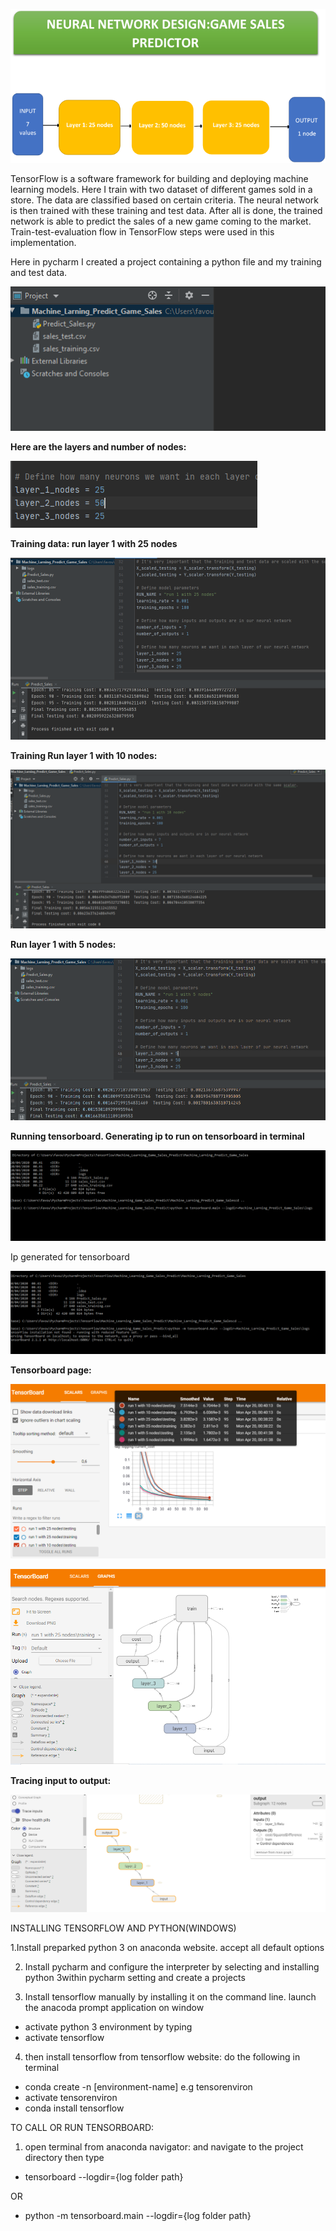 ![](images/1.png)

TensorFlow is a software framework for building and deploying machine learning models. Here I train with two dataset of different games sold in a store. The data are classified based on certain criteria. The neural network is then trained with these training and test data. After all is done, the trained network is able to predict the sales of a new game coming to the market. Train-test-evaluation flow in TensorFlow steps were used in this implementation.

Here in pycharm I created a project containing a python file and my training and test data.

![](images/2.png)

**Here are the layers and number of nodes:**

![](images/3.png)

**Training data: run layer 1 with 25 nodes**

![](images/4.png)

**Training Run layer 1 with 10 nodes:**

![](images/5.png)

**Run layer 1 with 5 nodes:**

![](images/6.png)

**Running tensorboard. Generating ip to run on tensorboard in terminal**

![](images/7.png)

Ip generated for tensorboard

![](images/8.png)

**Tensorboard page:**

![](images/9.png)

![](images/10.png)

**Tracing input to output:**

![](images/11.png)


INSTALLING TENSORFLOW AND PYTHON(WINDOWS)

1.Install preparked python 3 on anaconda website. accept all default options

2. Install pycharm and configure the interpreter by selecting and installing python 3within pycharm setting and create a projects

3. Install tensorflow manually by installing it on the command line. launch the anacoda prompt application on window

- activate python 3 environment by typing
- activate tensorflow

4. then install tensorflow from tensorflow website: do the following in terminal

- conda create -n [environment-name] e.g tensorenviron
- activate tensorenviron
- conda install tensorflow

TO CALL OR RUN TENSORBOARD:

1. open terminal from anaconda navigator: and navigate to the project directory then type

- tensorboard --logdir={log folder path}

OR

- python -m tensorboard.main --logdir={log folder path}